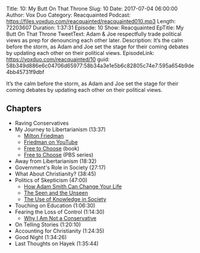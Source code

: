 Title: 10: My Butt On That Throne
Slug: 10
Date: 2017-07-04 06:00:00
Author: Vox Duo
Category: Reacquainted
Podcast: https://files.voxduo.com/reacquainted/reacquainted010.mp3
Length: 72203607
Duration: 1:37:31
Episode: 10
Show: Reacquainted
EpTitle: My Butt On That Throne
TweetText: Adam & Joe respectfully trade political views as prep for denouncing each other later.
Description: It’s the calm before the storm, as Adam and Joe set the stage for their coming debates by updating each other on their political views.
EpisodeLink: https://voxduo.com/reacquainted/10
guid: 58b349d886e6c04706d65977:58b34a3e1e5b6c82805c74e7:595a654b9de4bb45731f9dbf

It’s the calm before the storm, as Adam and Joe set the stage for their coming debates by updating each other on their political views.

## Chapters ##

- Raving Conservatives
- My Journey to Libertarianism (13:37)
    - [Milton Friedman](http://www.econlib.org/library/Enc/bios/Friedman.html)
    - [Friedman on YouTube](https://www.youtube.com/results?search_query=milton+friedman)
    - [Free to Choose](https://www.goodreads.com/book/show/97820.Free_to_Choose?ac=1&from_search=true) (book)
    - [Free to Choose](https://www.youtube.com/watch?v=D3N2sNnGwa4&list=PL4742023192B69941) (PBS series)
- Away from Libertarianism (18:32)
- Government's Role in Society (27:17)
- What About Christianity? (38:45)
- Politics of Skepticism (47:00)
    - [How Adam Smith Can Change Your Life](https://www.goodreads.com/book/show/20821053-how-adam-smith-can-change-your-life?ac=1&from_search=true)
    - [The Seen and the Unseen](http://bastiat.org/en/twisatwins.html)
    - [The Use of Knowledge in Society](http://www.econlib.org/library/Essays/hykKnw1.html)
- Touching on Education (1:06:30)
- Fearing the Loss of Control (1:14:30)
    - [Why I Am Not a Conservative](http://press.uchicago.edu/books/excerpt/2011/hayek_constitution.html)
- On Telling Stories (1:20:10)
- Accounting for Christianity (1:24:35)
- Good Night (1:34:26)
- Last Thoughts on Hayek (1:35:44)
